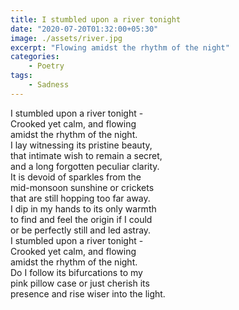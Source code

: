 ```yaml
---
title: I stumbled upon a river tonight
date: "2020-07-20T01:32:00+05:30"
image: ./assets/river.jpg
excerpt: "Flowing amidst the rhythm of the night"
categories:
    - Poetry
tags:
    - Sadness
---
```


I stumbled upon a river tonight -  
Crooked yet calm, and flowing  
amidst the rhythm of the night.  
I lay witnessing its pristine beauty,  
that intimate wish to remain a secret,  
and a long forgotten peculiar clarity.  
It is devoid of sparkles from the  
mid-monsoon sunshine or crickets  
that are still hopping too far away.  
I dip in my hands to its only warmth  
to find and feel the origin if I could  
or be perfectly still and led astray.  
I stumbled upon a river tonight -  
Crooked yet calm, and flowing  
amidst the rhythm of the night.  
Do I follow its bifurcations to my  
pink pillow case or just cherish its  
presence and rise wiser into the light.
